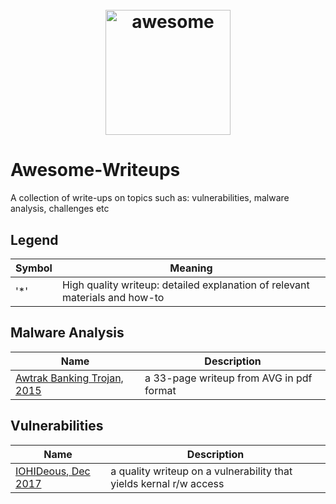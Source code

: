 <h1 align="center">
 	<br>
 	  <img width="200" src="https://cdn.rawgit.com/sindresorhus/awesome/master/media/logo.svg" alt="awesome">
 	<br>
</h1>

# Awesome-Writeups
A collection of write-ups on topics such as: vulnerabilities, malware analysis, challenges etc

## Legend
Symbol | Meaning
------ | -------
'*'    | High quality writeup: detailed explanation of relevant materials and how-to

## Malware Analysis
Name | Description
---- | ----
[Awtrak Banking Trojan, 2015](https://now.avg.com/wp-content/uploads/2015/03/avg_technologies_vawtrak_banking_trojan_report.pdf) | a 33-page writeup from AVG in pdf format

## Vulnerabilities
Name | Description
---- | ----
[IOHIDeous, Dec 2017](https://siguza.github.io/IOHIDeous/) | a quality writeup on a vulnerability that yields kernal r/w access

